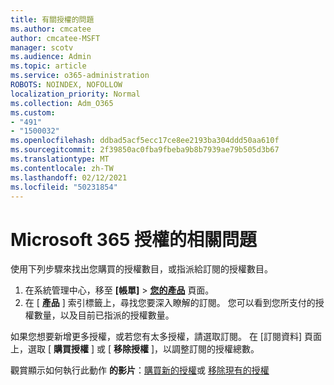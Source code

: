 ```yaml
---
title: 有關授權的問題
ms.author: cmcatee
author: cmcatee-MSFT
manager: scotv
ms.audience: Admin
ms.topic: article
ms.service: o365-administration
ROBOTS: NOINDEX, NOFOLLOW
localization_priority: Normal
ms.collection: Adm_O365
ms.custom:
- "491"
- "1500032"
ms.openlocfilehash: ddbad5acf5ecc17ce8ee2193ba304ddd50aa610f
ms.sourcegitcommit: 2f39850ac0fba9fbeba9b8b7939ae79b505d3b67
ms.translationtype: MT
ms.contentlocale: zh-TW
ms.lasthandoff: 02/12/2021
ms.locfileid: "50231854"
---
```

# <a name="questions-about-your-microsoft-365-license"></a>Microsoft 365 授權的相關問題

使用下列步驟來找出您購買的授權數目，或指派給訂閱的授權數目。
  
1. 在系統管理中心，移至 **[帳單]** \> **[您的產品](https://go.microsoft.com/fwlink/p/?linkid=842054)** 頁面。
2. 在 [ **產品** ] 索引標籤上，尋找您要深入瞭解的訂閱。 您可以看到您所支付的授權數量，以及目前已指派的授權數量。

如果您想要新增更多授權，或若您有太多授權，請選取訂閱。 在 [訂閱資料] 頁面上，選取 [ **購買授權** ] 或 [ **移除授權** ]，以調整訂閱的授權總數。

觀賞顯示如何執行此動作 **的影片**：[購買新的授權](https://go.microsoft.com/fwlink/p/?linkid=2154857)或 [移除現有的授權](https://go.microsoft.com/fwlink/p/?linkid=2154938)